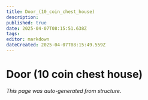 ```yaml
---
title: Door_(10_coin_chest_house)
description: 
published: true
date: 2025-04-07T08:15:51.638Z
tags: 
editor: markdown
dateCreated: 2025-04-07T08:15:49.559Z
---
```


# Door (10 coin chest house)

*This page was auto-generated from structure.*